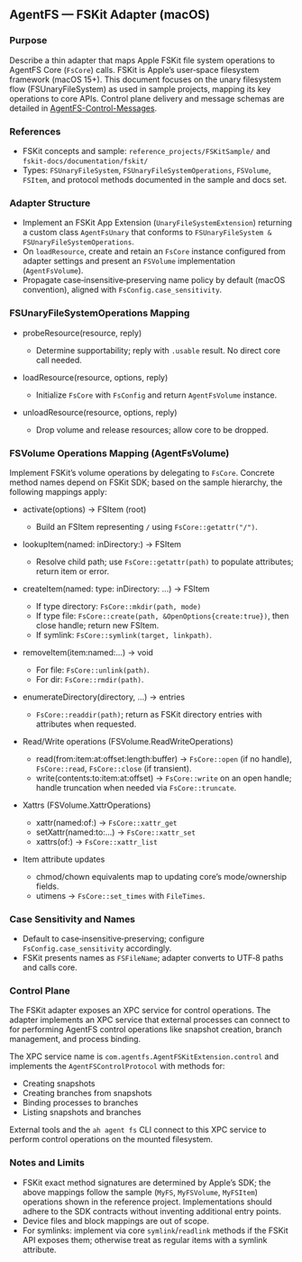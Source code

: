 ## AgentFS — FSKit Adapter (macOS)

### Purpose

Describe a thin adapter that maps Apple FSKit file system operations to AgentFS Core (`FsCore`) calls. FSKit is Apple’s user‑space filesystem framework (macOS 15+). This document focuses on the unary filesystem flow (FSUnaryFileSystem) as used in sample projects, mapping its key operations to core APIs. Control plane delivery and message schemas are detailed in [AgentFS-Control-Messages](AgentFS-Control-Messages.md).

### References

- FSKit concepts and sample: `reference_projects/FSKitSample/` and `fskit-docs/documentation/fskit/`
- Types: `FSUnaryFileSystem`, `FSUnaryFileSystemOperations`, `FSVolume`, `FSItem`, and protocol methods documented in the sample and docs set.

### Adapter Structure

- Implement an FSKit App Extension (`UnaryFileSystemExtension`) returning a custom class `AgentFsUnary` that conforms to `FSUnaryFileSystem & FSUnaryFileSystemOperations`.
- On `loadResource`, create and retain an `FsCore` instance configured from adapter settings and present an `FSVolume` implementation (`AgentFsVolume`).
- Propagate case‑insensitive‑preserving name policy by default (macOS convention), aligned with `FsConfig.case_sensitivity`.

### FSUnaryFileSystemOperations Mapping

- probeResource(resource, reply)

  - Determine supportability; reply with `.usable` result. No direct core call needed.

- loadResource(resource, options, reply)

  - Initialize `FsCore` with `FsConfig` and return `AgentFsVolume` instance.

- unloadResource(resource, options, reply)
  - Drop volume and release resources; allow core to be dropped.

### FSVolume Operations Mapping (AgentFsVolume)

Implement FSKit’s volume operations by delegating to `FsCore`. Concrete method names depend on FSKit SDK; based on the sample hierarchy, the following mappings apply:

- activate(options) -> FSItem (root)

  - Build an FSItem representing `/` using `FsCore::getattr("/")`.

- lookupItem(named: inDirectory:) -> FSItem

  - Resolve child path; use `FsCore::getattr(path)` to populate attributes; return item or error.

- createItem(named: type: inDirectory: ...) -> FSItem

  - If type directory: `FsCore::mkdir(path, mode)`
  - If type file: `FsCore::create(path, &OpenOptions{create:true})`, then close handle; return new FSItem.
  - If symlink: `FsCore::symlink(target, linkpath)`.

- removeItem(item:named:...) -> void

  - For file: `FsCore::unlink(path)`.
  - For dir: `FsCore::rmdir(path)`.

- enumerateDirectory(directory, ...) -> entries

  - `FsCore::readdir(path)`; return as FSKit directory entries with attributes when requested.

- Read/Write operations (FSVolume.ReadWriteOperations)

  - read(from:item:at:offset:length:buffer) → `FsCore::open` (if no handle), `FsCore::read`, `FsCore::close` (if transient).
  - write(contents:to:item:at:offset) → `FsCore::write` on an open handle; handle truncation when needed via `FsCore::truncate`.

- Xattrs (FSVolume.XattrOperations)

  - xattr(named:of:) → `FsCore::xattr_get`
  - setXattr(named:to:...) → `FsCore::xattr_set`
  - xattrs(of:) → `FsCore::xattr_list`

- Item attribute updates
  - chmod/chown equivalents map to updating core’s mode/ownership fields.
  - utimens → `FsCore::set_times` with `FileTimes`.

### Case Sensitivity and Names

- Default to case‑insensitive‑preserving; configure `FsConfig.case_sensitivity` accordingly.
- FSKit presents names as `FSFileName`; adapter converts to UTF‑8 paths and calls core.

### Control Plane

The FSKit adapter exposes an XPC service for control operations. The adapter implements an XPC service that external processes can connect to for performing AgentFS control operations like snapshot creation, branch management, and process binding.

The XPC service name is `com.agentfs.AgentFSKitExtension.control` and implements the `AgentFSControlProtocol` with methods for:

- Creating snapshots
- Creating branches from snapshots
- Binding processes to branches
- Listing snapshots and branches

External tools and the `ah agent fs` CLI connect to this XPC service to perform control operations on the mounted filesystem.

### Notes and Limits

- FSKit exact method signatures are determined by Apple’s SDK; the above mappings follow the sample (`MyFS`, `MyFSVolume`, `MyFSItem`) operations shown in the reference project. Implementations should adhere to the SDK contracts without inventing additional entry points.
- Device files and block mappings are out of scope.
- For symlinks: implement via core `symlink`/`readlink` methods if the FSKit API exposes them; otherwise treat as regular items with a symlink attribute.
